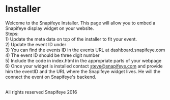 # Installer

Welcome to the Snapifeye Installer.  This page will allow you to embed a Snapifeye display widget on your website.
<br>
Steps:
<br>1) Update the meta data on top of the installer to fit your event.
<br> 2) Update the event ID under <!-- Snapifeye Widget -->
<br>3) You can find the events ID in the events URL at dashboard.snapifeye.com
<br>4) The event ID should be three digit number
<br>5) Include the code in index.html in the appropriate parts of your webpage
<br>6) Once your widget is installed contact steve@snapifeye.com and provide him the eventID and the URL where the Snapifeye widget lives.  He will the connect the event on Snapifeye's backend.

<br>All rights reserved Snapifeye 2016
